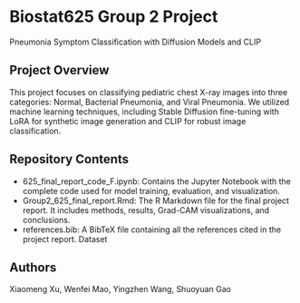 # Biostat625 Group 2 Project

Pneumonia Symptom Classification with Diffusion Models and CLIP

## Project Overview

This project focuses on classifying pediatric chest X-ray images into three categories: Normal, Bacterial Pneumonia, and Viral Pneumonia. We utilized machine learning techniques, including Stable Diffusion fine-tuning with LoRA for synthetic image generation and CLIP for robust image classification.

## Repository Contents

- 625_final_report_code_F.ipynb:
Contains the Jupyter Notebook with the complete code used for model training, evaluation, and visualization.
- Group2_625_final_report.Rmd:
The R Markdown file for the final project report. It includes methods, results, Grad-CAM visualizations, and conclusions.
- references.bib:
A BibTeX file containing all the references cited in the project report.
Dataset

## Authors

Xiaomeng Xu, Wenfei Mao, Yingzhen Wang, Shuoyuan Gao
